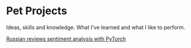 # Pet Projects
 Ideas, skills and knowledge. What I've learned and what I like to perform. 


[Russian reviews sentiment analysis with PyTorch](https://github.com/cptcroissant/pet-projects/tree/main/restaurant%20review%20sentiment%20analysis)  
